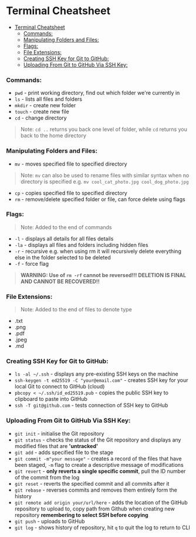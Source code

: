 Terminal Cheatsheet
===================
<!-- TOC -->
* [Terminal Cheatsheet](#terminal-cheatsheet)
    * [Commands:](#commands-)
    * [Manipulating Folders and Files:](#manipulating-folders-and-files-)
    * [Flags:](#flags-)
    * [File Extensions:](#file-extensions-)
    * [Creating SSH Key for Git to GitHub:](#creating-ssh-key-for-git-to-github-)
    * [Uploading From Git to GitHub Via SSH Key:](#uploading-from-git-to-github-via-ssh-key-)
<!-- TOC -->
### Commands:

* `pwd` - print working directory, find out which folder we're currently in
* `ls` - lists all files and folders
* `mkdir` - create new folder
* `touch` - create new file
* `cd` - change directory

>Note: 
> `cd ..` returns you back one level of folder, while `cd` returns you back to the home directory

### Manipulating Folders and Files:
* `mv` - moves specified file to specified directory
> Note: `mv` can also be used to rename files with similar syntax when no directory is specified
> e.g. `mv cool_cat_photo.jpg cool_dog_photo.jpg`
* `cp` - copies specified file to specified directory
* `rm` - remove/delete specified folder or file, can force delete using flags

### Flags:
>Note: Added to the end of commands 
* `-l` - displays all details for all files details
* `-la` - displays all files and folders including hidden files
* `-r` - recursive e.g. when using rm it will recursively delete everything else in the folder selected to be deleted
* `-f` - force flag
>   **WARNING: Use of `rm -rf` cannot be reversed!!! DELETION IS FINAL AND CANNOT BE RECOVERED!!**

### File Extensions:
>Note: Added to the end of files to denote type
* .txt
* .png
* .pdf
* .jpeg
* .md

### Creating SSH Key for Git to GitHub:
* `ls -al ~/.ssh` - displays any pre-existing SSH keys on the machine
* `ssh-keygen -t ed25519 -C "your@email.com"` - creates SSH key for your local Git to connect to GitHub (cloud)
* `pbcopy < ~/.ssh/id_ed25519.pub` - copies the public SSH key to clipboard to paste into GitHub
* `ssh -T git@github.com` - tests connection of SSH key to GitHub

### Uploading From Git to GitHub Via SSH Key:
* `git init` - initialise the Git repository
* `git status` - checks the status of the Git repository and displays any modified files that are **'untracked'**
* `git add` - adds specified file to the stage
* `git commit -m"your message"` - creates a record of the files that have been staged, `-m` flag to create a descriptive message of modifications
* `git revert` - **only reverts a single specific commit**, pull the ID number of the commit from the log
* `git reset` - reverts the specified commit and all commits after it
* `git rebase` - reverses commits and removes them entirely form the history
* `git remote add origin your/url/here` - adds the location of the GitHub repository to upload to, copy path from Github when creating new repository **remembering to select SSH before copying**
* `git push` - uploads to GitHub
* `git log` - shows history of repository, hit `q` to quit the log to return to CLI
